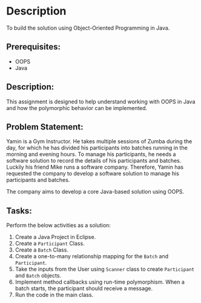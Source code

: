 # Description

To build the solution using Object-Oriented Programming in Java.

## Prerequisites:

- OOPS
- Java

## Description:

This assignment is designed to help understand working with OOPS in Java and how the polymorphic behavior can be implemented.

## Problem Statement:

Yamin is a Gym Instructor. He takes multiple sessions of Zumba during the day, for which he has divided his participants into batches running in the morning and evening hours. To manage his participants, he needs a software solution to record the details of his participants and batches. Luckily his friend Mike runs a software company. Therefore, Yamin has requested the company to develop a software solution to manage his participants and batches.

The company aims to develop a core Java-based solution using OOPS.

## Tasks:

Perform the below activities as a solution:

1. Create a Java Project in Eclipse.
2. Create a `Participant` Class.
3. Create a `Batch` Class.
4. Create a one-to-many relationship mapping for the `Batch` and `Participant`.
5. Take the inputs from the User using `Scanner` class to create `Participant` and `Batch` objects.
6. Implement method callbacks using run-time polymorphism. When a batch starts, the participant should receive a message.
7. Run the code in the main class.
